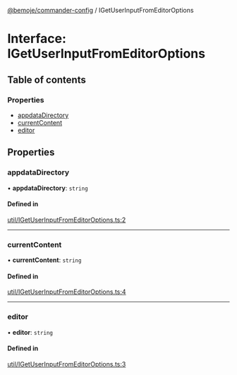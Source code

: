 [@bemoje/commander-config](https://github.com/bemoje/tsmono/blob/main/pkg/commander-config/docs/md/index.md) / IGetUserInputFromEditorOptions

# Interface: IGetUserInputFromEditorOptions

## Table of contents

### Properties

- [appdataDirectory](https://github.com/bemoje/tsmono/blob/main/pkg/commander-config/docs/md/interfaces/IGetUserInputFromEditorOptions.md#appdatadirectory)
- [currentContent](https://github.com/bemoje/tsmono/blob/main/pkg/commander-config/docs/md/interfaces/IGetUserInputFromEditorOptions.md#currentcontent)
- [editor](https://github.com/bemoje/tsmono/blob/main/pkg/commander-config/docs/md/interfaces/IGetUserInputFromEditorOptions.md#editor)

## Properties

### appdataDirectory

• **appdataDirectory**: `string`

#### Defined in

[util/IGetUserInputFromEditorOptions.ts:2](https://github.com/bemoje/tsmono/blob/5043a85/pkg/commander-config/src/util/IGetUserInputFromEditorOptions.ts#L2)

___

### currentContent

• **currentContent**: `string`

#### Defined in

[util/IGetUserInputFromEditorOptions.ts:4](https://github.com/bemoje/tsmono/blob/5043a85/pkg/commander-config/src/util/IGetUserInputFromEditorOptions.ts#L4)

___

### editor

• **editor**: `string`

#### Defined in

[util/IGetUserInputFromEditorOptions.ts:3](https://github.com/bemoje/tsmono/blob/5043a85/pkg/commander-config/src/util/IGetUserInputFromEditorOptions.ts#L3)
